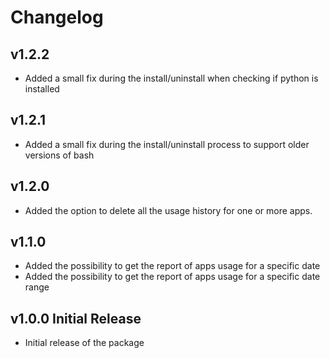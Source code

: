# Changelog

## v1.2.2
- Added a small fix during the install/uninstall when checking if python is installed

## v1.2.1
- Added a small fix during the install/uninstall process to support older versions of bash

## v1.2.0
- Added the option to delete all the usage history for one or more apps. 

## v1.1.0 
- Added the possibility to get the report of apps usage for a specific date
- Added the possibility to get the report of apps usage for a specific date range

## v1.0.0 Initial Release
- Initial release of the package
